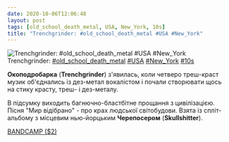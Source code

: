 ```yaml
---
date: 2020-10-06T12:06:48
layout: post
tags: [old_school_death_metal, USA, New_York, 10s]
title: "Trenchgrinder: #old_school_death_metal #USA #New_York"
---
```

![Trenchgrinder: #old_school_death_metal #USA #New_York](https://res.cloudinary.com/vast-space-unexplored/image/upload/photos/photo_1064_06-10-2020_12-06-48.jpg)
Trenchgrinder: [#old_school_death_metal](/tags/#old_school_death_metal) [#USA](/tags/#USA) [#New_York](/tags/#New_York) [#10s](/tags/#10s)

**Окоподробарка** (**Trenchgrinder**) з&#39;явилась, коли четверо треш-краст музик об&#39;єднались із дез-метал вокалістом і почали створювати щось на стику красту, треш- і дез-металу.

В підсумку виходить багнючно-бластбітне прощання з цивілізацією. Пісня &quot;Мир відібрано&quot; - про крах людської світобудови. Взята із спліт-альбому з місцевим нью-йорцьким **Черепосером** (**Skullshitter**).

[BANDCAMP ($2)](https://trenchgrinder.bandcamp.com/album/trenchgrinder-skullshitter-split)